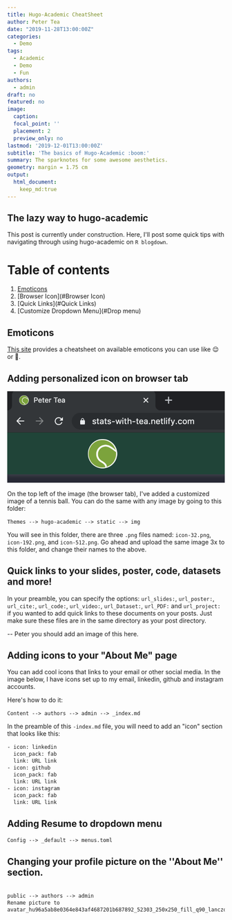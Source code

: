 ```yaml
---
title: Hugo-Academic CheatSheet
author: Peter Tea
date: "2019-11-28T13:00:00Z"
categories:
  - Demo
tags:
  - Academic
  - Demo
  - Fun
authors:
  - admin
draft: no
featured: no
image:
  caption: 
  focal_point: ''
  placement: 2
  preview_only: no
lastmod: '2019-12-01T13:00:00Z'
subtitle: 'The basics of Hugo-Academic :boom:'
summary: The sparknotes for some awesome aesthetics.
geometry: margin = 1.75 cm
output:
  html_document:
    keep_md:true
---
```


## The lazy way to hugo-academic

This post is currently under construction. Here, I'll post some quick tips with navigating through using hugo-academic on ``R blogdown``.

# Table of contents
1. [Emoticons](Emoticons)
2. [Browser Icon](#Browser Icon)
3. [Quick Links](#Quick Links)
4. [Customize Dropdown Menu](#Drop menu)


## Emoticons <a name="Emoticons"></a>
[This site](https://www.webfx.com/tools/emoji-cheat-sheet/) provides a cheatsheet on available emoticons you can use like :relieved: or :see_no_evil:.

## Adding personalized icon on browser tab <a name="Browser Icon"></a>
![](tennis_icon.png)

On the top left of the image (the browser tab), I've added a customized image of a tennis ball. You can do the same with any image by going to this folder:

```
Themes --> hugo-academic --> static --> img 
```
You will see in this folder, there are three ``.png`` files named: ``icon-32.png``, ``icon-192.png``, and ``icon-512.png``. Go ahead and upload the same image 3x to this folder, and change their names to the above.


## Quick links to your slides, poster, code, datasets and more! <a name="Quick Links"></a>
In your preamble, you can specify the options:
``url_slides:``, ``url_poster:``, ``url_cite:``, ``url_code:``, ``url_video:``, ``url_Dataset:``, ``url_PDF:`` and ``url_project:`` if you wanted to add quick links to these documents on your posts. Just make sure these files are in the same directory as your post directory.

-- Peter you should add an image of this here.

## Adding icons to your "About Me" page

You can add cool icons that links to your email or other social media. In the image below, I have icons set up to my email, linkedin, github and instagram accounts.

Here's how to do it:
```
Content --> authors --> admin --> _index.md
```

In the preamble of this ``-index.md`` file, you will need to add an "icon" section that looks like this:

```
- icon: linkedin
  icon_pack: fab
  link: URL link
- icon: github
  icon_pack: fab
  link: URL link
- icon: instagram
  icon_pack: fab
  link: URL link
```


## Adding Resume to dropdown menu <a name="Drop menu"></a>

```
Config --> _default --> menus.toml
```

## Changing your profile picture on the ''About Me'' section.

```

public --> authors --> admin
Rename picture to avatar_hu96a5ab8e0364e843af4687201b687892_52303_250x250_fill_q90_lanczos_center.jpg
```


